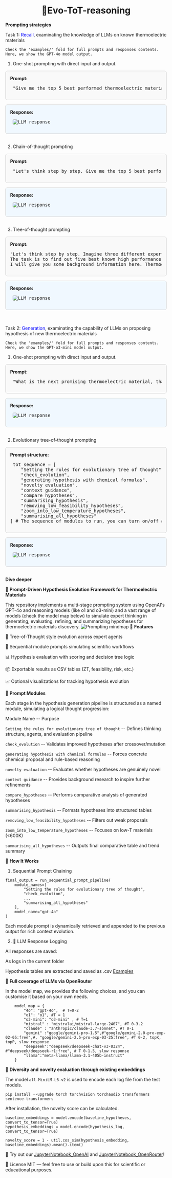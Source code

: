 
<h1 align="center"> 🌲Evo-ToT-reasoning</h1>

**Prompting strategies**

Task 1: <span style="color: blue;">Recall</span>, examinating the knowledge of LLMs on known thermoelectric materials

`Check the 'examples/' fold for full prompts and responses contents. Here, we show the GPT-4o model output.`

1. One-shot prompting with direct input and output.
<div style="border: 1px solid #cfcfcf; border-radius: 6px; padding: 1em; background-color: #f9f9f9; margin-bottom: 1em;"> <strong>Prompt:</strong><br> <pre> "Give me the top 5 best performed thermoelectric materials, with their ZT values, use a table to present them." </pre> </div> <div style="border: 1px solid #cfcfcf; border-radius: 6px; padding: 1em; background-color: #f0f8ff;"> <strong>Response:</strong><br> <pre> <img src="images/4o-one-shot.png" alt="LLM response" style="max-width: 100%; border-radius: 4px;" /> </pre></div>
<br>



2. Chain-of-thought prompting
<div style="border: 1px solid #cfcfcf; border-radius: 6px; padding: 1em; background-color: #f9f9f9; margin-bottom: 1em;"> <strong>Prompt:</strong><br> <pre> "Let's think step by step. Give me the top 5 best performed thermoelectric materials, with their ZT values, use a table to present them." </pre> </div> <div style="border: 1px solid #cfcfcf; border-radius: 6px; padding: 1em; background-color: #f0f8ff;"> <strong>Response:</strong><br> <pre> <img src="images/4o-cot.png" alt="LLM response" style="max-width: 100%; border-radius: 4px;" /> </pre> </div>
<br>

3. Tree-of-thought prompting

<div style="border: 1px solid #cfcfcf; border-radius: 6px; padding: 1em; background-color: #f9f9f9; margin-bottom: 1em;"> <strong>Prompt:</strong><br> <pre>"Let's think step by step. Imagine three different experts are answering this question. All experts will write down 1 step of their thinking, then share it with the group, Then all experts will go on to the next step, etc. If any expert realises they're wrong at any point then they leave.
The task is to find out five best known high performance thermoelectric materials and in order to confirm they are the best ones, you need to compare these materials according to their design strategies, thermoelectric efficiencies, and other key factors that you think fit. 
I will give you some background information here. Thermoelectric efficiency is governed by ZT = (S²σT)/κ. Traditional materials rely on scarce or toxic elements. Alternatives must optimise electronic transport properties, phonon engineering, and nanostructuring. Conventional approaches focus on band engineering, phonon-glass electron-crystal (PGEC) concepts, and alloy disorder, but breakthrough materials require novel strategies." </pre> </div> <div style="border: 1px solid #cfcfcf; border-radius: 6px; padding: 1em; background-color: #f0f8ff;"> <strong>Response:</strong><br> <pre> <img src="images/4o-tot.png" alt="LLM response" style="max-width: 100%; border-radius: 4px;" /> </pre> </div>
<br><br>

Task 2: <span style="color: blue;">Generation</span>, examinating the capability of LLMs on proposing hypothesis of new thermoelectric materials

`Check the 'examples/' fold for full prompts and responses contents. Here, we show the GPT-o3-mini model output.`

1. One-shot prompting with direct input and output.
<div style="border: 1px solid #cfcfcf; border-radius: 6px; padding: 1em; background-color: #f9f9f9; margin-bottom: 1em;"> <strong>Prompt:</strong><br> <pre> "What is the next promising thermoelectric material, that no one has never reported before? I'd like to have a try. What is the composition of it? Is this material never reported before? Why you propose this one? What is your inspiration? " </pre> </div> <div style="border: 1px solid #cfcfcf; border-radius: 6px; padding: 1em; background-color: #f0f8ff;"> <strong>Response:</strong><br> <pre> <img src="images/o3-mini-new-one-shot.png" alt="LLM response" style="max-width: 100%; border-radius: 4px;" /></pre> </div>
<br>

2. Evolutionary tree-of-thought prompting
<div style="border: 1px solid #cfcfcf; border-radius: 6px; padding: 1em; background-color: #f9f9f9; margin-bottom: 1em;"> <strong>Prompt structure:</strong><br> <pre> tot_sequence = [
    "Setting the rules for evolutionary tree of thought",
    "check_evolution",
    "generating hypothesis with chemical formulas",
    "novelty evaluation",
    "context guidance",
    "compare_hypotheses",
    "summarising_hypothesis",
    "removing_low_feasibility_hypotheses",
    "zoom_into_low_temperature_hypotheses",
    "summarising_all_hypotheses"
] # The sequence of modules to run, you can turn on/off any module
</pre> </div> <div style="border: 1px solid #cfcfcf; border-radius: 6px; padding: 1em; background-color: #f0f8ff;"> <strong>Response:</strong><br> <pre> <img src="images/o3-mini-evo.png" alt="LLM response" style="max-width: 100%; border-radius: 4px;" /> </pre> </div>
<br>

**Dive deeper**

🧪 **Prompt-Driven Hypothesis Evolution Framework for Thermoelectric Materials**

This repository implements a multi-stage prompting system using OpenAI's GPT-4o and reasoning models (like o1 and o3-mini) and a vast range of models (check the model map below) to simulate expert thinking in generating, evaluating, refining, and summarizing hypotheses for thermoelectric materials discovery.
![Prompting mindmap](tot.png)
📌 **Features**

🧠 Tree-of-Thought style evolution across expert agents

🔁 Sequential module prompts simulating scientific workflows

📊 Hypothesis evaluation with scoring and decision tree logic

📦 Exportable results as CSV tables (ZT, feasibility, risk, etc.)

📈 Optional visualizations for tracking hypothesis evolution

🧬 **Prompt Modules**

Each stage in the hypothesis generation pipeline is structured as a named module, simulating a logical thought progression:

Module Name --	Purpose

`Setting the rules for evolutionary tree of thought` -- Defines thinking structure, agents, and evaluation pipeline

`check_evolution` -- Validates improved hypotheses after crossover/mutation

`generating hypothesis with chemical formulas` -- Forces concrete chemical proposal and rule-based reasoning

`novelty evaluation` -- Evaluates whether hypotheses are genuinely novel

`context guidance` -- Provides background research to inspire further refinements

`compare_hypotheses` -- Performs comparative analysis of generated hypotheses

`summarising_hypothesis` -- Formats hypotheses into structured tables

`removing_low_feasibility_hypotheses` -- Filters out weak proposals

`zoom_into_low_temperature_hypotheses` -- Focuses on low-T materials (<600K)

`summarising_all_hypotheses` -- Outputs final comparative table and trend summary

🧠 **How It Works**
1. Sequential Prompt Chaining

```
final_output = run_sequential_prompt_pipeline(
    module_names=[
        "Setting the rules for evolutionary tree of thought",
        "check_evolution",
        ...
        "summarising_all_hypotheses"
    ],
    model_name="gpt-4o"
)
```

Each module prompt is dynamically retrieved and appended to the previous output for rich context evolution.

2. 📂 LLM Response Logging
   
All responses are saved:

As logs in the current folder

Hypothesis tables are extracted and saved as .csv [Examples](examples)

🧬 **Full coverage of LLMs via OpenRouter**

In the model map, we provides the following choices, and you can customise it based on your own needs.
```
    model_map = {
        "4o": "gpt-4o",  # T=0-2 
        "o1": "o1", #T = 1
        "o3-mini": "o3-mini" , # T=1
        "mistral" : "mistralai/mistral-large-2407", #T 0-3.2
        "claude" : "anthropic/claude-3.7-sonnet", #T 0-1
        "gemini" :"google/gemini-pro-1.5",#"google/gemini-2.0-pro-exp-02-05:free",#, "google/gemini-2.5-pro-exp-03-25:free", #T 0-2, topK, topP, slow response
        "deepseek":"deepseek/deepseek-chat-v3-0324", #"deepseek/deepseek-r1:free", # T 0-1.5, slow response
        "llama":"meta-llama/llama-3.1-405b-instruct"
    }
```

🧬 **Diversity and novelty evaluation through existing embeddings**

The model `all-MiniLM-L6-v2` is used to encode each log file from the test models. 
```
pip install --upgrade torch torchvision torchaudio transformers sentence-transformers
```
After installation, the novelty score can be calculated.
```
baseline_embeddings = model.encode(baseline_hypotheses, convert_to_tensor=True)
hypothesis_embeddings = model.encode(hypothesis_log, convert_to_tensor=True)

novelty_score = 1 - util.cos_sim(hypothesis_embedding, baseline_embeddings).mean().item()
```


🧩 Try out our [JupyterNotebook_OpenAI](prompting.ipynb) and [JupyterNotebook_OpenRouter](prompting_openrouter.ipynb)!

📜 License
MIT — feel free to use or build upon this for scientific or educational purposes.

